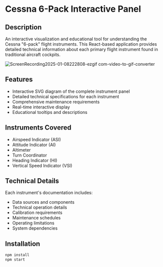 # Cessna 6-Pack Interactive Panel

## Description
An interactive visualization and educational tool for understanding the Cessna "6-pack" flight instruments. This React-based application provides detailed technical information about each primary flight instrument found in traditional aircraft cockpits.

![ScreenRecording2025-01-08222808-ezgif com-video-to-gif-converter](https://github.com/user-attachments/assets/975d61d1-0d3b-423c-9d8a-503a67a4ba03)


## Features
- Interactive SVG diagram of the complete instrument panel
- Detailed technical specifications for each instrument
- Comprehensive maintenance requirements
- Real-time interactive display
- Educational tooltips and descriptions

## Instruments Covered
- Airspeed Indicator (ASI)
- Attitude Indicator (AI)
- Altimeter
- Turn Coordinator
- Heading Indicator (HI)
- Vertical Speed Indicator (VSI)

## Technical Details
Each instrument's documentation includes:
- Data sources and components
- Technical operation details
- Calibration requirements
- Maintenance schedules
- Operating limitations
- System dependencies

## Installation
```bash
npm install
npm start
